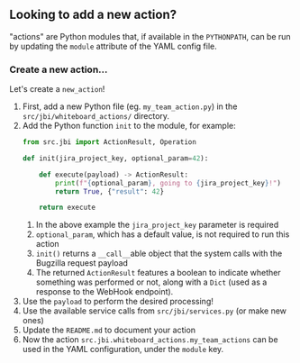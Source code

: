 ## Looking to add a new action?
"actions" are Python modules that, if available in the `PYTHONPATH`,
can be run by updating the `module` attribute of the YAML config file.

### Create a new action...
Let's create a `new_action`!
1. First, add a new Python file (eg. `my_team_action.py`) in the `src/jbi/whiteboard_actions/` directory.
1. Add the Python function `init` to the module, for example:
    ```python
    from src.jbi import ActionResult, Operation

    def init(jira_project_key, optional_param=42):

        def execute(payload) -> ActionResult:
            print(f"{optional_param}, going to {jira_project_key}!")
            return True, {"result": 42}

        return execute
    ```
    1. In the above example the `jira_project_key` parameter is required
    1. `optional_param`, which has a default value, is not required to run this action
    1. `init()` returns a `__call__`able object that the system calls with the Bugzilla request payload
    1.  The returned `ActionResult` features a boolean to indicate whether something was performed or not, along with a `Dict` (used as a response to the WebHook endpoint).
1. Use the `payload` to perform the desired processing!
1. Use the available service calls from `src/jbi/services.py` (or make new ones)
1. Update the `README.md` to document your action
1. Now the action `src.jbi.whiteboard_actions.my_team_actions` can be used in the YAML configuration, under the `module` key.
